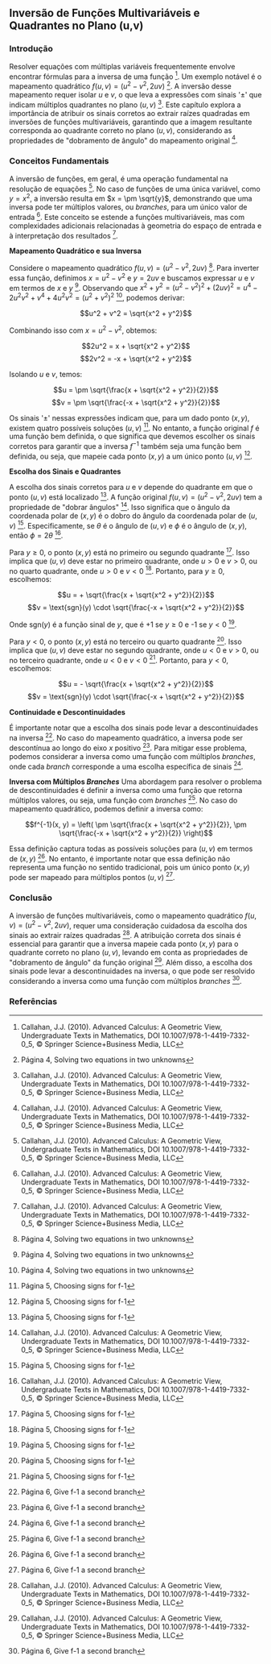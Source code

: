 ## Inversão de Funções Multivariáveis e Quadrantes no Plano (u,v)

### Introdução
Resolver equações com múltiplas variáveis frequentemente envolve encontrar fórmulas para a inversa de uma função [^1]. Um exemplo notável é o mapeamento quadrático $f(u, v) = (u^2 - v^2, 2uv)$ [^4]. A inversão desse mapeamento requer isolar $u$ e $v$, o que leva a expressões com sinais '±' que indicam múltiplos quadrantes no plano $(u, v)$ [^1]. Este capítulo explora a importância de atribuir os sinais corretos ao extrair raízes quadradas em inversões de funções multivariáveis, garantindo que a imagem resultante corresponda ao quadrante correto no plano $(u, v)$, considerando as propriedades de "dobramento de ângulo" do mapeamento original [^1].

### Conceitos Fundamentais

A inversão de funções, em geral, é uma operação fundamental na resolução de equações [^1]. No caso de funções de uma única variável, como $y = x^2$, a inversão resulta em $x = \pm \sqrt{y}$, demonstrando que uma inversa pode ter múltiplos valores, ou *branches*, para um único valor de entrada [^1]. Este conceito se estende a funções multivariáveis, mas com complexidades adicionais relacionadas à geometria do espaço de entrada e à interpretação dos resultados [^1].

**Mapeamento Quadrático e sua Inversa**

Considere o mapeamento quadrático $f(u, v) = (u^2 - v^2, 2uv)$ [^4]. Para inverter essa função, definimos $x = u^2 - v^2$ e $y = 2uv$ e buscamos expressar $u$ e $v$ em termos de $x$ e $y$ [^4]. Observando que $x^2 + y^2 = (u^2 - v^2)^2 + (2uv)^2 = u^4 - 2u^2v^2 + v^4 + 4u^2v^2 = (u^2 + v^2)^2$ [^4], podemos derivar:

$$u^2 + v^2 = \sqrt{x^2 + y^2}$$

Combinando isso com $x = u^2 - v^2$, obtemos:

$$2u^2 = x + \sqrt{x^2 + y^2}$$
$$2v^2 = -x + \sqrt{x^2 + y^2}$$

Isolando $u$ e $v$, temos:

$$u = \pm \sqrt{\frac{x + \sqrt{x^2 + y^2}}{2}}$$
$$v = \pm \sqrt{\frac{-x + \sqrt{x^2 + y^2}}{2}}$$

Os sinais '±' nessas expressões indicam que, para um dado ponto $(x, y)$, existem quatro possíveis soluções $(u, v)$ [^5]. No entanto, a função original $f$ é uma função bem definida, o que significa que devemos escolher os sinais corretos para garantir que a inversa $f^{-1}$ também seja uma função bem definida, ou seja, que mapeie cada ponto $(x, y)$ a um único ponto $(u, v)$ [^5].

**Escolha dos Sinais e Quadrantes**

A escolha dos sinais corretos para $u$ e $v$ depende do quadrante em que o ponto $(u, v)$ está localizado [^5]. A função original $f(u, v) = (u^2 - v^2, 2uv)$ tem a propriedade de "dobrar ângulos" [^1]. Isso significa que o ângulo da coordenada polar de $(x, y)$ é o dobro do ângulo da coordenada polar de $(u, v)$ [^5]. Especificamente, se $\theta$ é o ângulo de $(u, v)$ e $\phi$ é o ângulo de $(x, y)$, então $\phi = 2\theta$ [^1].

Para $y \geq 0$, o ponto $(x, y)$ está no primeiro ou segundo quadrante [^5]. Isso implica que $(u, v)$ deve estar no primeiro quadrante, onde $u > 0$ e $v > 0$, ou no quarto quadrante, onde $u > 0$ e $v < 0$ [^5]. Portanto, para $y \geq 0$, escolhemos:

$$u = + \sqrt{\frac{x + \sqrt{x^2 + y^2}}{2}}$$
$$v = \text{sgn}(y) \cdot \sqrt{\frac{-x + \sqrt{x^2 + y^2}}{2}}$$

Onde $\text{sgn}(y)$ é a função sinal de $y$, que é +1 se $y \geq 0$ e -1 se $y < 0$ [^5].

Para $y < 0$, o ponto $(x, y)$ está no terceiro ou quarto quadrante [^5]. Isso implica que $(u, v)$ deve estar no segundo quadrante, onde $u < 0$ e $v > 0$, ou no terceiro quadrante, onde $u < 0$ e $v < 0$ [^5]. Portanto, para $y < 0$, escolhemos:

$$u = - \sqrt{\frac{x + \sqrt{x^2 + y^2}}{2}}$$
$$v = \text{sgn}(y) \cdot \sqrt{\frac{-x + \sqrt{x^2 + y^2}}{2}}$$

**Continuidade e Descontinuidades**

É importante notar que a escolha dos sinais pode levar a descontinuidades na inversa [^6]. No caso do mapeamento quadrático, a inversa pode ser descontínua ao longo do eixo $x$ positivo [^6]. Para mitigar esse problema, podemos considerar a inversa como uma função com múltiplos *branches*, onde cada *branch* corresponde a uma escolha específica de sinais [^6].

**Inversa com Múltiplos *Branches***
Uma abordagem para resolver o problema de descontinuidades é definir a inversa como uma função que retorna múltiplos valores, ou seja, uma função com *branches* [^6]. No caso do mapeamento quadrático, podemos definir a inversa como:

$$f^{-1}(x, y) = \left( \pm \sqrt{\frac{x + \sqrt{x^2 + y^2}}{2}}, \pm \sqrt{\frac{-x + \sqrt{x^2 + y^2}}{2}} \right)$$

Essa definição captura todas as possíveis soluções para $(u, v)$ em termos de $(x, y)$ [^6]. No entanto, é importante notar que essa definição não representa uma função no sentido tradicional, pois um único ponto $(x, y)$ pode ser mapeado para múltiplos pontos $(u, v)$ [^6].

### Conclusão

A inversão de funções multivariáveis, como o mapeamento quadrático $f(u, v) = (u^2 - v^2, 2uv)$, requer uma consideração cuidadosa da escolha dos sinais ao extrair raízes quadradas [^1]. A atribuição correta dos sinais é essencial para garantir que a inversa mapeie cada ponto $(x, y)$ para o quadrante correto no plano $(u, v)$, levando em conta as propriedades de "dobramento de ângulo" da função original [^1]. Além disso, a escolha dos sinais pode levar a descontinuidades na inversa, o que pode ser resolvido considerando a inversa como uma função com múltiplos *branches* [^6].

### Referências
[^1]: Callahan, J.J. (2010). Advanced Calculus: A Geometric View, Undergraduate Texts in Mathematics, DOI 10.1007/978-1-4419-7332-0_5, © Springer Science+Business Media, LLC
[^4]: Página 4, Solving two equations in two unknowns
[^5]: Página 5, Choosing signs for f-1
[^6]: Página 6, Give f-1 a second branch
<!-- END -->
